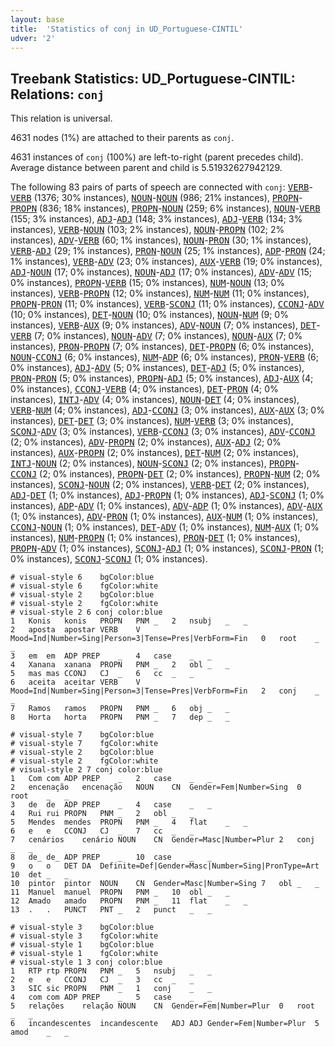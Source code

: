 ```yaml
---
layout: base
title:  'Statistics of conj in UD_Portuguese-CINTIL'
udver: '2'
---
```


## Treebank Statistics: UD_Portuguese-CINTIL: Relations: `conj`

This relation is universal.

4631 nodes (1%) are attached to their parents as `conj`.

4631 instances of `conj` (100%) are left-to-right (parent precedes child).
Average distance between parent and child is 5.51932627942129.

The following 83 pairs of parts of speech are connected with `conj`: <tt><a href="pt_cintil-pos-VERB.html">VERB</a></tt>-<tt><a href="pt_cintil-pos-VERB.html">VERB</a></tt> (1376; 30% instances), <tt><a href="pt_cintil-pos-NOUN.html">NOUN</a></tt>-<tt><a href="pt_cintil-pos-NOUN.html">NOUN</a></tt> (986; 21% instances), <tt><a href="pt_cintil-pos-PROPN.html">PROPN</a></tt>-<tt><a href="pt_cintil-pos-PROPN.html">PROPN</a></tt> (836; 18% instances), <tt><a href="pt_cintil-pos-PROPN.html">PROPN</a></tt>-<tt><a href="pt_cintil-pos-NOUN.html">NOUN</a></tt> (259; 6% instances), <tt><a href="pt_cintil-pos-NOUN.html">NOUN</a></tt>-<tt><a href="pt_cintil-pos-VERB.html">VERB</a></tt> (155; 3% instances), <tt><a href="pt_cintil-pos-ADJ.html">ADJ</a></tt>-<tt><a href="pt_cintil-pos-ADJ.html">ADJ</a></tt> (148; 3% instances), <tt><a href="pt_cintil-pos-ADJ.html">ADJ</a></tt>-<tt><a href="pt_cintil-pos-VERB.html">VERB</a></tt> (134; 3% instances), <tt><a href="pt_cintil-pos-VERB.html">VERB</a></tt>-<tt><a href="pt_cintil-pos-NOUN.html">NOUN</a></tt> (103; 2% instances), <tt><a href="pt_cintil-pos-NOUN.html">NOUN</a></tt>-<tt><a href="pt_cintil-pos-PROPN.html">PROPN</a></tt> (102; 2% instances), <tt><a href="pt_cintil-pos-ADV.html">ADV</a></tt>-<tt><a href="pt_cintil-pos-VERB.html">VERB</a></tt> (60; 1% instances), <tt><a href="pt_cintil-pos-NOUN.html">NOUN</a></tt>-<tt><a href="pt_cintil-pos-PRON.html">PRON</a></tt> (30; 1% instances), <tt><a href="pt_cintil-pos-VERB.html">VERB</a></tt>-<tt><a href="pt_cintil-pos-ADJ.html">ADJ</a></tt> (29; 1% instances), <tt><a href="pt_cintil-pos-PRON.html">PRON</a></tt>-<tt><a href="pt_cintil-pos-NOUN.html">NOUN</a></tt> (25; 1% instances), <tt><a href="pt_cintil-pos-ADP.html">ADP</a></tt>-<tt><a href="pt_cintil-pos-PRON.html">PRON</a></tt> (24; 1% instances), <tt><a href="pt_cintil-pos-VERB.html">VERB</a></tt>-<tt><a href="pt_cintil-pos-ADV.html">ADV</a></tt> (23; 0% instances), <tt><a href="pt_cintil-pos-AUX.html">AUX</a></tt>-<tt><a href="pt_cintil-pos-VERB.html">VERB</a></tt> (19; 0% instances), <tt><a href="pt_cintil-pos-ADJ.html">ADJ</a></tt>-<tt><a href="pt_cintil-pos-NOUN.html">NOUN</a></tt> (17; 0% instances), <tt><a href="pt_cintil-pos-NOUN.html">NOUN</a></tt>-<tt><a href="pt_cintil-pos-ADJ.html">ADJ</a></tt> (17; 0% instances), <tt><a href="pt_cintil-pos-ADV.html">ADV</a></tt>-<tt><a href="pt_cintil-pos-ADV.html">ADV</a></tt> (15; 0% instances), <tt><a href="pt_cintil-pos-PROPN.html">PROPN</a></tt>-<tt><a href="pt_cintil-pos-VERB.html">VERB</a></tt> (15; 0% instances), <tt><a href="pt_cintil-pos-NUM.html">NUM</a></tt>-<tt><a href="pt_cintil-pos-NOUN.html">NOUN</a></tt> (13; 0% instances), <tt><a href="pt_cintil-pos-VERB.html">VERB</a></tt>-<tt><a href="pt_cintil-pos-PROPN.html">PROPN</a></tt> (12; 0% instances), <tt><a href="pt_cintil-pos-NUM.html">NUM</a></tt>-<tt><a href="pt_cintil-pos-NUM.html">NUM</a></tt> (11; 0% instances), <tt><a href="pt_cintil-pos-PROPN.html">PROPN</a></tt>-<tt><a href="pt_cintil-pos-PRON.html">PRON</a></tt> (11; 0% instances), <tt><a href="pt_cintil-pos-VERB.html">VERB</a></tt>-<tt><a href="pt_cintil-pos-SCONJ.html">SCONJ</a></tt> (11; 0% instances), <tt><a href="pt_cintil-pos-CCONJ.html">CCONJ</a></tt>-<tt><a href="pt_cintil-pos-ADV.html">ADV</a></tt> (10; 0% instances), <tt><a href="pt_cintil-pos-DET.html">DET</a></tt>-<tt><a href="pt_cintil-pos-NOUN.html">NOUN</a></tt> (10; 0% instances), <tt><a href="pt_cintil-pos-NOUN.html">NOUN</a></tt>-<tt><a href="pt_cintil-pos-NUM.html">NUM</a></tt> (9; 0% instances), <tt><a href="pt_cintil-pos-VERB.html">VERB</a></tt>-<tt><a href="pt_cintil-pos-AUX.html">AUX</a></tt> (9; 0% instances), <tt><a href="pt_cintil-pos-ADV.html">ADV</a></tt>-<tt><a href="pt_cintil-pos-NOUN.html">NOUN</a></tt> (7; 0% instances), <tt><a href="pt_cintil-pos-DET.html">DET</a></tt>-<tt><a href="pt_cintil-pos-VERB.html">VERB</a></tt> (7; 0% instances), <tt><a href="pt_cintil-pos-NOUN.html">NOUN</a></tt>-<tt><a href="pt_cintil-pos-ADV.html">ADV</a></tt> (7; 0% instances), <tt><a href="pt_cintil-pos-NOUN.html">NOUN</a></tt>-<tt><a href="pt_cintil-pos-AUX.html">AUX</a></tt> (7; 0% instances), <tt><a href="pt_cintil-pos-PRON.html">PRON</a></tt>-<tt><a href="pt_cintil-pos-PROPN.html">PROPN</a></tt> (7; 0% instances), <tt><a href="pt_cintil-pos-DET.html">DET</a></tt>-<tt><a href="pt_cintil-pos-PROPN.html">PROPN</a></tt> (6; 0% instances), <tt><a href="pt_cintil-pos-NOUN.html">NOUN</a></tt>-<tt><a href="pt_cintil-pos-CCONJ.html">CCONJ</a></tt> (6; 0% instances), <tt><a href="pt_cintil-pos-NUM.html">NUM</a></tt>-<tt><a href="pt_cintil-pos-ADP.html">ADP</a></tt> (6; 0% instances), <tt><a href="pt_cintil-pos-PRON.html">PRON</a></tt>-<tt><a href="pt_cintil-pos-VERB.html">VERB</a></tt> (6; 0% instances), <tt><a href="pt_cintil-pos-ADJ.html">ADJ</a></tt>-<tt><a href="pt_cintil-pos-ADV.html">ADV</a></tt> (5; 0% instances), <tt><a href="pt_cintil-pos-DET.html">DET</a></tt>-<tt><a href="pt_cintil-pos-ADJ.html">ADJ</a></tt> (5; 0% instances), <tt><a href="pt_cintil-pos-PRON.html">PRON</a></tt>-<tt><a href="pt_cintil-pos-PRON.html">PRON</a></tt> (5; 0% instances), <tt><a href="pt_cintil-pos-PROPN.html">PROPN</a></tt>-<tt><a href="pt_cintil-pos-ADJ.html">ADJ</a></tt> (5; 0% instances), <tt><a href="pt_cintil-pos-ADJ.html">ADJ</a></tt>-<tt><a href="pt_cintil-pos-AUX.html">AUX</a></tt> (4; 0% instances), <tt><a href="pt_cintil-pos-CCONJ.html">CCONJ</a></tt>-<tt><a href="pt_cintil-pos-VERB.html">VERB</a></tt> (4; 0% instances), <tt><a href="pt_cintil-pos-DET.html">DET</a></tt>-<tt><a href="pt_cintil-pos-PRON.html">PRON</a></tt> (4; 0% instances), <tt><a href="pt_cintil-pos-INTJ.html">INTJ</a></tt>-<tt><a href="pt_cintil-pos-ADV.html">ADV</a></tt> (4; 0% instances), <tt><a href="pt_cintil-pos-NOUN.html">NOUN</a></tt>-<tt><a href="pt_cintil-pos-DET.html">DET</a></tt> (4; 0% instances), <tt><a href="pt_cintil-pos-VERB.html">VERB</a></tt>-<tt><a href="pt_cintil-pos-NUM.html">NUM</a></tt> (4; 0% instances), <tt><a href="pt_cintil-pos-ADJ.html">ADJ</a></tt>-<tt><a href="pt_cintil-pos-CCONJ.html">CCONJ</a></tt> (3; 0% instances), <tt><a href="pt_cintil-pos-AUX.html">AUX</a></tt>-<tt><a href="pt_cintil-pos-AUX.html">AUX</a></tt> (3; 0% instances), <tt><a href="pt_cintil-pos-DET.html">DET</a></tt>-<tt><a href="pt_cintil-pos-DET.html">DET</a></tt> (3; 0% instances), <tt><a href="pt_cintil-pos-NUM.html">NUM</a></tt>-<tt><a href="pt_cintil-pos-VERB.html">VERB</a></tt> (3; 0% instances), <tt><a href="pt_cintil-pos-SCONJ.html">SCONJ</a></tt>-<tt><a href="pt_cintil-pos-ADV.html">ADV</a></tt> (3; 0% instances), <tt><a href="pt_cintil-pos-VERB.html">VERB</a></tt>-<tt><a href="pt_cintil-pos-CCONJ.html">CCONJ</a></tt> (3; 0% instances), <tt><a href="pt_cintil-pos-ADV.html">ADV</a></tt>-<tt><a href="pt_cintil-pos-CCONJ.html">CCONJ</a></tt> (2; 0% instances), <tt><a href="pt_cintil-pos-ADV.html">ADV</a></tt>-<tt><a href="pt_cintil-pos-PROPN.html">PROPN</a></tt> (2; 0% instances), <tt><a href="pt_cintil-pos-AUX.html">AUX</a></tt>-<tt><a href="pt_cintil-pos-ADJ.html">ADJ</a></tt> (2; 0% instances), <tt><a href="pt_cintil-pos-AUX.html">AUX</a></tt>-<tt><a href="pt_cintil-pos-PROPN.html">PROPN</a></tt> (2; 0% instances), <tt><a href="pt_cintil-pos-DET.html">DET</a></tt>-<tt><a href="pt_cintil-pos-NUM.html">NUM</a></tt> (2; 0% instances), <tt><a href="pt_cintil-pos-INTJ.html">INTJ</a></tt>-<tt><a href="pt_cintil-pos-NOUN.html">NOUN</a></tt> (2; 0% instances), <tt><a href="pt_cintil-pos-NOUN.html">NOUN</a></tt>-<tt><a href="pt_cintil-pos-SCONJ.html">SCONJ</a></tt> (2; 0% instances), <tt><a href="pt_cintil-pos-PROPN.html">PROPN</a></tt>-<tt><a href="pt_cintil-pos-CCONJ.html">CCONJ</a></tt> (2; 0% instances), <tt><a href="pt_cintil-pos-PROPN.html">PROPN</a></tt>-<tt><a href="pt_cintil-pos-DET.html">DET</a></tt> (2; 0% instances), <tt><a href="pt_cintil-pos-PROPN.html">PROPN</a></tt>-<tt><a href="pt_cintil-pos-NUM.html">NUM</a></tt> (2; 0% instances), <tt><a href="pt_cintil-pos-SCONJ.html">SCONJ</a></tt>-<tt><a href="pt_cintil-pos-NOUN.html">NOUN</a></tt> (2; 0% instances), <tt><a href="pt_cintil-pos-VERB.html">VERB</a></tt>-<tt><a href="pt_cintil-pos-DET.html">DET</a></tt> (2; 0% instances), <tt><a href="pt_cintil-pos-ADJ.html">ADJ</a></tt>-<tt><a href="pt_cintil-pos-DET.html">DET</a></tt> (1; 0% instances), <tt><a href="pt_cintil-pos-ADJ.html">ADJ</a></tt>-<tt><a href="pt_cintil-pos-PROPN.html">PROPN</a></tt> (1; 0% instances), <tt><a href="pt_cintil-pos-ADJ.html">ADJ</a></tt>-<tt><a href="pt_cintil-pos-SCONJ.html">SCONJ</a></tt> (1; 0% instances), <tt><a href="pt_cintil-pos-ADP.html">ADP</a></tt>-<tt><a href="pt_cintil-pos-ADV.html">ADV</a></tt> (1; 0% instances), <tt><a href="pt_cintil-pos-ADV.html">ADV</a></tt>-<tt><a href="pt_cintil-pos-ADP.html">ADP</a></tt> (1; 0% instances), <tt><a href="pt_cintil-pos-ADV.html">ADV</a></tt>-<tt><a href="pt_cintil-pos-AUX.html">AUX</a></tt> (1; 0% instances), <tt><a href="pt_cintil-pos-ADV.html">ADV</a></tt>-<tt><a href="pt_cintil-pos-PRON.html">PRON</a></tt> (1; 0% instances), <tt><a href="pt_cintil-pos-AUX.html">AUX</a></tt>-<tt><a href="pt_cintil-pos-NUM.html">NUM</a></tt> (1; 0% instances), <tt><a href="pt_cintil-pos-CCONJ.html">CCONJ</a></tt>-<tt><a href="pt_cintil-pos-NOUN.html">NOUN</a></tt> (1; 0% instances), <tt><a href="pt_cintil-pos-DET.html">DET</a></tt>-<tt><a href="pt_cintil-pos-ADV.html">ADV</a></tt> (1; 0% instances), <tt><a href="pt_cintil-pos-NUM.html">NUM</a></tt>-<tt><a href="pt_cintil-pos-AUX.html">AUX</a></tt> (1; 0% instances), <tt><a href="pt_cintil-pos-NUM.html">NUM</a></tt>-<tt><a href="pt_cintil-pos-PROPN.html">PROPN</a></tt> (1; 0% instances), <tt><a href="pt_cintil-pos-PRON.html">PRON</a></tt>-<tt><a href="pt_cintil-pos-DET.html">DET</a></tt> (1; 0% instances), <tt><a href="pt_cintil-pos-PROPN.html">PROPN</a></tt>-<tt><a href="pt_cintil-pos-ADV.html">ADV</a></tt> (1; 0% instances), <tt><a href="pt_cintil-pos-SCONJ.html">SCONJ</a></tt>-<tt><a href="pt_cintil-pos-ADJ.html">ADJ</a></tt> (1; 0% instances), <tt><a href="pt_cintil-pos-SCONJ.html">SCONJ</a></tt>-<tt><a href="pt_cintil-pos-PRON.html">PRON</a></tt> (1; 0% instances), <tt><a href="pt_cintil-pos-SCONJ.html">SCONJ</a></tt>-<tt><a href="pt_cintil-pos-SCONJ.html">SCONJ</a></tt> (1; 0% instances).


~~~ conllu
# visual-style 6	bgColor:blue
# visual-style 6	fgColor:white
# visual-style 2	bgColor:blue
# visual-style 2	fgColor:white
# visual-style 2 6 conj	color:blue
1	Konis	konis	PROPN	PNM	_	2	nsubj	_	_
2	aposta	apostar	VERB	V	Mood=Ind|Number=Sing|Person=3|Tense=Pres|VerbForm=Fin	0	root	_	_
3	em	em	ADP	PREP	_	4	case	_	_
4	Xanana	xanana	PROPN	PNM	_	2	obl	_	_
5	mas	mas	CCONJ	CJ	_	6	cc	_	_
6	aceita	aceitar	VERB	V	Mood=Ind|Number=Sing|Person=3|Tense=Pres|VerbForm=Fin	2	conj	_	_
7	Ramos	ramos	PROPN	PNM	_	6	obj	_	_
8	Horta	horta	PROPN	PNM	_	7	dep	_	_

~~~


~~~ conllu
# visual-style 7	bgColor:blue
# visual-style 7	fgColor:white
# visual-style 2	bgColor:blue
# visual-style 2	fgColor:white
# visual-style 2 7 conj	color:blue
1	Com	com	ADP	PREP	_	2	case	_	_
2	encenação	encenação	NOUN	CN	Gender=Fem|Number=Sing	0	root	_	_
3	de	de	ADP	PREP	_	4	case	_	_
4	Rui	rui	PROPN	PNM	_	2	obl	_	_
5	Mendes	mendes	PROPN	PNM	_	4	flat	_	_
6	e	e	CCONJ	CJ	_	7	cc	_	_
7	cenários	cenário	NOUN	CN	Gender=Masc|Number=Plur	2	conj	_	_
8	de_	de_	ADP	PREP	_	10	case	_	_
9	o	o	DET	DA	Definite=Def|Gender=Masc|Number=Sing|PronType=Art	10	det	_	_
10	pintor	pintor	NOUN	CN	Gender=Masc|Number=Sing	7	obl	_	_
11	Manuel	manuel	PROPN	PNM	_	10	obl	_	_
12	Amado	amado	PROPN	PNM	_	11	flat	_	_
13	.	.	PUNCT	PNT	_	2	punct	_	_

~~~


~~~ conllu
# visual-style 3	bgColor:blue
# visual-style 3	fgColor:white
# visual-style 1	bgColor:blue
# visual-style 1	fgColor:white
# visual-style 1 3 conj	color:blue
1	RTP	rtp	PROPN	PNM	_	5	nsubj	_	_
2	e	e	CCONJ	CJ	_	3	cc	_	_
3	SIC	sic	PROPN	PNM	_	1	conj	_	_
4	com	com	ADP	PREP	_	5	case	_	_
5	relações	relação	NOUN	CN	Gender=Fem|Number=Plur	0	root	_	_
6	incandescentes	incandescente	ADJ	ADJ	Gender=Fem|Number=Plur	5	amod	_	_

~~~


